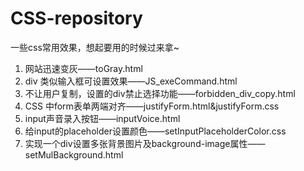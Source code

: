 CSS-repository
==============

一些css常用效果，想起要用的时候过来拿~

1. 网站迅速变灰——toGray.html
2. div 类似输入框可设置效果——JS_exeCommand.html
3. 不让用户复制，设置的div禁止选择功能——forbidden_div_copy.html
4. CSS 中form表单两端对齐——justifyForm.html&justifyForm.css
5. input声音录入按钮——inputVoice.html
6. 给input的placeholder设置颜色——setInputPlaceholderColor.css
7. 实现一个div设置多张背景图片及background-image属性——setMulBackground.html
